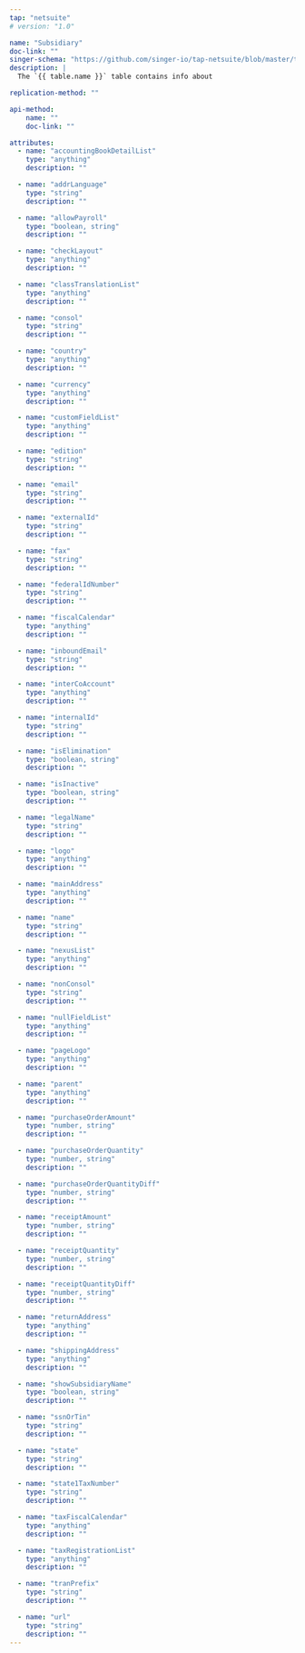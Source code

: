 ```yaml
---
tap: "netsuite"
# version: "1.0"

name: "Subsidiary"
doc-link: ""
singer-schema: "https://github.com/singer-io/tap-netsuite/blob/master/tap_netsuite/schemas/Subsidiary.json"
description: |
  The `{{ table.name }}` table contains info about 

replication-method: ""

api-method:
    name: ""
    doc-link: ""

attributes:
  - name: "accountingBookDetailList"
    type: "anything"
    description: ""

  - name: "addrLanguage"
    type: "string"
    description: ""

  - name: "allowPayroll"
    type: "boolean, string"
    description: ""

  - name: "checkLayout"
    type: "anything"
    description: ""

  - name: "classTranslationList"
    type: "anything"
    description: ""

  - name: "consol"
    type: "string"
    description: ""

  - name: "country"
    type: "anything"
    description: ""

  - name: "currency"
    type: "anything"
    description: ""

  - name: "customFieldList"
    type: "anything"
    description: ""

  - name: "edition"
    type: "string"
    description: ""

  - name: "email"
    type: "string"
    description: ""

  - name: "externalId"
    type: "string"
    description: ""

  - name: "fax"
    type: "string"
    description: ""

  - name: "federalIdNumber"
    type: "string"
    description: ""

  - name: "fiscalCalendar"
    type: "anything"
    description: ""

  - name: "inboundEmail"
    type: "string"
    description: ""

  - name: "interCoAccount"
    type: "anything"
    description: ""

  - name: "internalId"
    type: "string"
    description: ""

  - name: "isElimination"
    type: "boolean, string"
    description: ""

  - name: "isInactive"
    type: "boolean, string"
    description: ""

  - name: "legalName"
    type: "string"
    description: ""

  - name: "logo"
    type: "anything"
    description: ""

  - name: "mainAddress"
    type: "anything"
    description: ""

  - name: "name"
    type: "string"
    description: ""

  - name: "nexusList"
    type: "anything"
    description: ""

  - name: "nonConsol"
    type: "string"
    description: ""

  - name: "nullFieldList"
    type: "anything"
    description: ""

  - name: "pageLogo"
    type: "anything"
    description: ""

  - name: "parent"
    type: "anything"
    description: ""

  - name: "purchaseOrderAmount"
    type: "number, string"
    description: ""

  - name: "purchaseOrderQuantity"
    type: "number, string"
    description: ""

  - name: "purchaseOrderQuantityDiff"
    type: "number, string"
    description: ""

  - name: "receiptAmount"
    type: "number, string"
    description: ""

  - name: "receiptQuantity"
    type: "number, string"
    description: ""

  - name: "receiptQuantityDiff"
    type: "number, string"
    description: ""

  - name: "returnAddress"
    type: "anything"
    description: ""

  - name: "shippingAddress"
    type: "anything"
    description: ""

  - name: "showSubsidiaryName"
    type: "boolean, string"
    description: ""

  - name: "ssnOrTin"
    type: "string"
    description: ""

  - name: "state"
    type: "string"
    description: ""

  - name: "state1TaxNumber"
    type: "string"
    description: ""

  - name: "taxFiscalCalendar"
    type: "anything"
    description: ""

  - name: "taxRegistrationList"
    type: "anything"
    description: ""

  - name: "tranPrefix"
    type: "string"
    description: ""

  - name: "url"
    type: "string"
    description: ""
---
```

